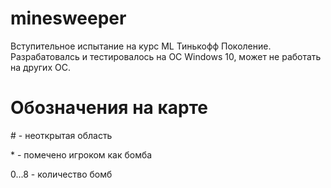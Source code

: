 # minesweeper
Вступительное испытание на курс ML Тинькофф Поколение. Разрабатовалсь и тестировалось на ОС Windows 10, может не работать на других ОС.

# Обозначения на карте

\# - неоткрытая область

\* - помечено игроком как бомба

0...8 - количество бомб
